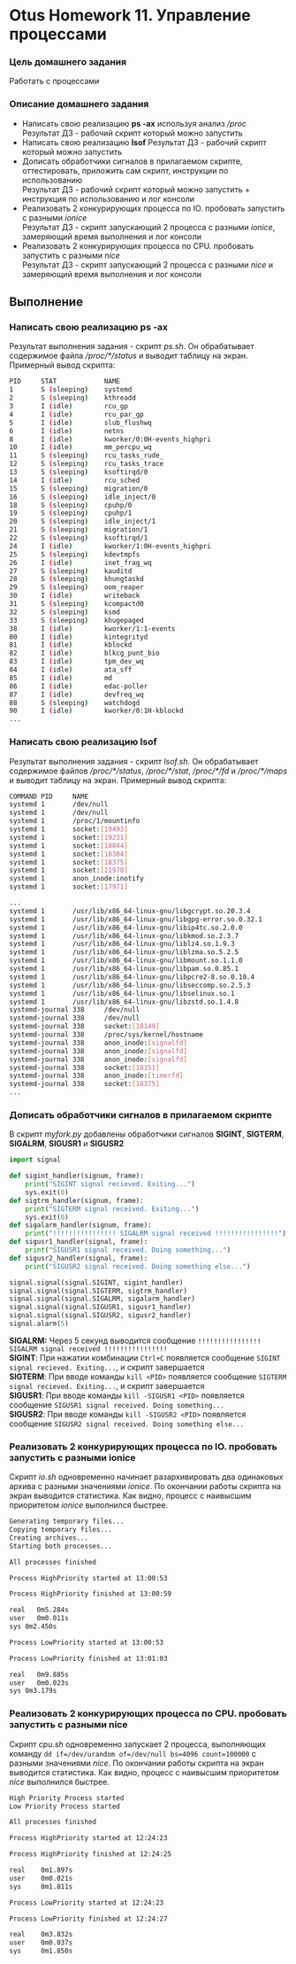 # Otus Homework 11. Управление процессами
### Цель домашнего задания
Работать с процессами
### Описание домашнего задания
- Написать свою реализацию **ps -ax** используя анализ */proc*  
Результат ДЗ - рабочий скрипт который можно запустить  
- Написать свою реализацию **lsof**
Результат ДЗ - рабочий скрипт который можно запустить  
- Дописать обработчики сигналов в прилагаемом скрипте, оттестировать, приложить сам скрипт, инструкции по использованию  
Результат ДЗ - рабочий скрипт который можно запустить + инструкция по использованию и лог консоли  
- Реализовать 2 конкурирующих процесса по IO. пробовать запустить с разными *ionice*  
Результат ДЗ - скрипт запускающий 2 процесса с разными *ionice*, замеряющий время выполнения и лог консоли  
- Реализовать 2 конкурирующих процесса по CPU. пробовать запустить с разными *nice*  
Результат ДЗ - скрипт запускающий 2 процесса с разными *nice* и замеряющий время выполнения и лог консоли  

## Выполнение
### Написать свою реализацию ps -ax
Результат выполнения задания - скрипт *ps.sh*. Он обрабатывает содержимое файла */proc/\*/status* и выводит таблицу на экран. Примерный вывод скрипта:
```bash
PID     STAT            NAME
1       S (sleeping)    systemd
2       S (sleeping)    kthreadd
3       I (idle)        rcu_gp
4       I (idle)        rcu_par_gp
5       I (idle)        slub_flushwq
6       I (idle)        netns
8       I (idle)        kworker/0:0H-events_highpri
10      I (idle)        mm_percpu_wq
11      S (sleeping)    rcu_tasks_rude_
12      S (sleeping)    rcu_tasks_trace
13      S (sleeping)    ksoftirqd/0
14      I (idle)        rcu_sched
15      S (sleeping)    migration/0
16      S (sleeping)    idle_inject/0
18      S (sleeping)    cpuhp/0
19      S (sleeping)    cpuhp/1
20      S (sleeping)    idle_inject/1
21      S (sleeping)    migration/1
22      S (sleeping)    ksoftirqd/1
24      I (idle)        kworker/1:0H-events_highpri
25      S (sleeping)    kdevtmpfs
26      I (idle)        inet_frag_wq
27      S (sleeping)    kauditd
28      S (sleeping)    khungtaskd
29      S (sleeping)    oom_reaper
30      I (idle)        writeback
31      S (sleeping)    kcompactd0
32      S (sleeping)    ksmd
33      S (sleeping)    khugepaged
38      I (idle)        kworker/1:1-events
80      I (idle)        kintegrityd
81      I (idle)        kblockd
82      I (idle)        blkcg_punt_bio
83      I (idle)        tpm_dev_wq
84      I (idle)        ata_sff
85      I (idle)        md
86      I (idle)        edac-poller
87      I (idle)        devfreq_wq
88      S (sleeping)    watchdogd
90      I (idle)        kworker/0:1H-kblockd
...
```
### Написать свою реализацию lsof
Результат выполнения задания - скрипт *lsof.sh*. Он обрабатывает содержимое файлов */proc/\*/status*, */proc/\*/stat*, */proc/\*/fd* и */proc/\*/maps* и выводит таблицу на экран. Примерный вывод скрипта:
```bash
COMMAND PID     NAME
systemd 1       /dev/null
systemd 1       /dev/null
systemd 1       /proc/1/mountinfo
systemd 1       socket:[19493]
systemd 1       socket:[19231]
systemd 1       socket:[18844]
systemd 1       socket:[18384]
systemd 1       socket:[18375]
systemd 1       socket:[21978]
systemd 1       anon_inode:inotify
systemd 1       socket:[17971]

...
systemd 1       /usr/lib/x86_64-linux-gnu/libgcrypt.so.20.3.4
systemd 1       /usr/lib/x86_64-linux-gnu/libgpg-error.so.0.32.1
systemd 1       /usr/lib/x86_64-linux-gnu/libip4tc.so.2.0.0
systemd 1       /usr/lib/x86_64-linux-gnu/libkmod.so.2.3.7
systemd 1       /usr/lib/x86_64-linux-gnu/liblz4.so.1.9.3
systemd 1       /usr/lib/x86_64-linux-gnu/liblzma.so.5.2.5
systemd 1       /usr/lib/x86_64-linux-gnu/libmount.so.1.1.0
systemd 1       /usr/lib/x86_64-linux-gnu/libpam.so.0.85.1
systemd 1       /usr/lib/x86_64-linux-gnu/libpcre2-8.so.0.10.4
systemd 1       /usr/lib/x86_64-linux-gnu/libseccomp.so.2.5.3
systemd 1       /usr/lib/x86_64-linux-gnu/libselinux.so.1
systemd 1       /usr/lib/x86_64-linux-gnu/libzstd.so.1.4.8
systemd-journal 338     /dev/null
systemd-journal 338     /dev/null
systemd-journal 338     socket:[18149]
systemd-journal 338     /proc/sys/kernel/hostname
systemd-journal 338     anon_inode:[signalfd]
systemd-journal 338     anon_inode:[signalfd]
systemd-journal 338     anon_inode:[signalfd]
systemd-journal 338     socket:[18151]
systemd-journal 338     anon_inode:[timerfd]
systemd-journal 338     socket:[18375]
...
```

### Дописать обработчики сигналов в прилагаемом скрипте
В скрипт *myfork.py* добавлены обработчики сигналов **SIGINT**, **SIGTERM**, **SIGALRM**, **SIGUSR1** и **SIGUSR2**
```python
import signal

def sigint_handler(signum, frame):
    print("SIGINT signal recieved. Exiting...")
    sys.exit(0)
def sigtrm_handler(signum, frame):
    print("SIGTERM signal received. Exiting...")
    sys.exit(0)
def sigalarm_handler(signum, frame):
    print("!!!!!!!!!!!!!!!! SIGALRM signal received !!!!!!!!!!!!!!!!")
def sigusr1_handler(signal, frame):
    print("SIGUSR1 signal received. Doing something...")
def sigusr2_handler(signal, frame):
    print("SIGUSR2 signal received. Doing something else...")

signal.signal(signal.SIGINT, sigint_handler)
signal.signal(signal.SIGTERM, sigtrm_handler)
signal.signal(signal.SIGALRM, sigalarm_handler)
signal.signal(signal.SIGUSR1, sigusr1_handler)
signal.signal(signal.SIGUSR2, sigusr2_handler)
signal.alarm(5)
```
**SIGALRM:** Через 5 секунд выводится сообщение `!!!!!!!!!!!!!!!! SIGALRM signal received !!!!!!!!!!!!!!!!`  
**SIGINT**: При нажатии комбинации `Ctrl+C` появляется сообщение `SIGINT signal recieved. Exiting...`, и скрипт завершается  
**SIGTERM**: При вводе команды `kill <PID>` появляется сообщение `SIGTERM signal recieved. Exiting...`, и скрипт завершается  
**SIGUSR1**: При вводе команды `kill -SIGUSR1 <PID>` появляется сообщение `SIGUSR1 signal received. Doing something...`  
**SIGUSR2**: При вводе команды `kill -SIGUSR2 <PID>` появляется сообщение `SIGUSR2 signal received. Doing something else...`  

### Реализовать 2 конкурирующих процесса по IO. пробовать запустить с разными ionice
Скрипт *io.sh* одновременно начинает разархивировать два одинаковых архива с разными значениями *ionice*. По окончании работы скрипта на экран выводится статистика. Как видно, процесс с наивысшим приоритетом *ionice* выполнился быстрее.
```bash
Generating temporary files...
Copying temporary files...
Creating archives...
Starting both processes...

All processes finished

Process HighPriority started at 13:00:53

Process HighPriority finished at 13:00:59

real   0m5.284s
user   0m0.011s
sys 0m2.450s

Process LowPriority started at 13:00:53

Process LowPriority finished at 13:01:03

real   0m9.885s
user   0m0.023s
sys 0m3.179s
```
### Реализовать 2 конкурирующих процесса по CPU. пробовать запустить с разными nice
Скрипт *cpu.sh* одновременно запускает 2 процесса, выполняющих команду `dd if=/dev/urandom of=/dev/null bs=4096 count=100000` с разными значениями *nice*. По окончании работы скрипта на экран выводится статистика. Как видно, процесс с наивысшим приоритетом *nice* выполнился быстрее.
```bash
High Priority Process started
Low Priority Process started

All processes finished

Process HighPriority started at 12:24:23

Process HighPriority finished at 12:24:25

real    0m1.897s
user    0m0.021s
sys     0m1.811s

Process LowPriority started at 12:24:23

Process LowPriority finished at 12:24:27

real    0m3.832s
user    0m0.037s
sys     0m1.850s

```
